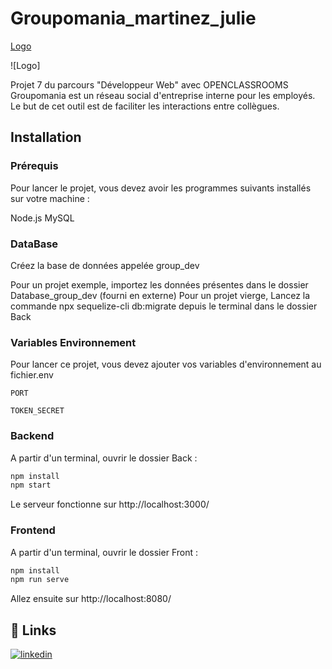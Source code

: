 # Groupomania_martinez_julie

[Logo](/Users/julie/Documents/P7/Groupomania_martinez_julie_code/front/src/assets/icon-left-font-monochrome-red.png)

![Logo]

Projet 7 du parcours "Développeur Web" avec OPENCLASSROOMS
Groupomania est un réseau social d'entreprise interne pour les employés. Le but de cet outil est de faciliter les interactions entre collègues.

## Installation

### Prérequis

Pour lancer le projet, vous devez avoir les programmes suivants installés sur votre machine :

Node.js
MySQL

### DataBase

Créez la base de données appelée group_dev

Pour un projet exemple, importez les données présentes dans le dossier Database_group_dev (fourni en externe)
Pour un projet vierge, Lancez la commande npx sequelize-cli db:migrate depuis le terminal dans le dossier Back

### Variables Environnement

Pour lancer ce projet, vous devez ajouter vos variables d'environnement au fichier.env

`PORT`

`TOKEN_SECRET `

### Backend

A partir d'un terminal, ouvrir le dossier Back :

```bash
npm install
npm start
```

Le serveur fonctionne sur http://localhost:3000/

### Frontend

A partir d'un terminal, ouvrir le dossier Front :

```bash
npm install
npm run serve
```

Allez ensuite sur http://localhost:8080/

## 🔗 Links

[![linkedin](https://img.shields.io/badge/linkedin-0A66C2?style=for-the-badge&logo=linkedin&logoColor=white)](https://www.linkedin.com/in/julie-martinez-34535621b/)
